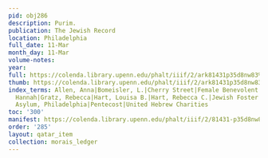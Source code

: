 ```yaml
---
pid: obj286
description: Purim.
publication: The Jewish Record
location: Philadelphia
full_date: 11-Mar
month_day: 11-Mar
volume-notes:
year:
full: https://colenda.library.upenn.edu/phalt/iiif/2/ark81431p35d8nw83%2FSHA256E-s7555185--e09308f6163d2e4d30c6509b1ae225993f170e5c172fb7d264e216151263898e.jpeg/full/3500,/0/default.jpg
thumb: https://colenda.library.upenn.edu/phalt/iiif/2/ark81431p35d8nw83%2FSHA256E-s7555185--e09308f6163d2e4d30c6509b1ae225993f170e5c172fb7d264e216151263898e.jpeg/full/!200,200/0/default.jpg
index_terms: Allen, Anna|Bomeisler, L.|Cherry Street|Female Benevolent Association|Florance,
  Hannah|Gratz, Rebecca|Hart, Louisa B.|Hart, Rebecca C.|Jewish Foster Home and Orphan
  Asylum, Philadelphia|Pentecost|United Hebrew Charities
toc: '300'
manifest: https://colenda.library.upenn.edu/phalt/iiif/2/81431-p35d8nw83/manifest
order: '285'
layout: qatar_item
collection: morais_ledger
---
```

